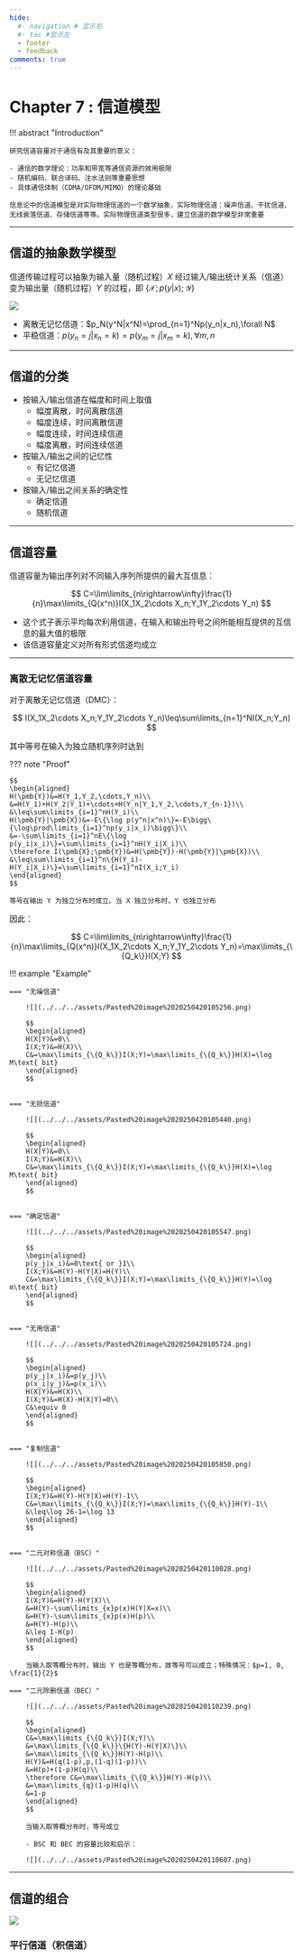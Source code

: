 ```yaml
---
hide:
  #- navigation # 显示右
  #- toc #显示左
  - footer
  - feedback
comments: true
--- 
```


# Chapter 7 : 信道模型

!!! abstract "Introduction"

	研究信道容量对于通信有及其重要的意义：
	
	- 通信的数学理论：功率和带宽等通信资源的效用极限
	- 随机编码、联合译码、注水法则等重要思想
	- 具体通信体制（CDMA/OFDM/MIMO）的理论基础
	
	信息论中的信道模型是对实际物理信道的一个数学抽象，实际物理信道：噪声信道、干扰信道、无线衰落信道、存储信道等等。实际物理信道类型很多，建立信道的数学模型非常重要
***
## 信道的抽象数学模型

信道传输过程可以抽象为输入量（随机过程）$X$ 经过输入/输出统计关系（信道）变为输出量（随机过程）$Y$ 的过程，即 $\{\mathcal{X};p(y|x);\mathcal{Y}\}$

![](../../../assets/Pasted%20image%2020250420102021.png)


- 离散无记忆信道：$p_N(y^N|x^N)=\prod_{n=1}^Np(y_n|x_n),\forall N$
- 平稳信道：$p(y_n=j|x_n=k)=p(y_m=j|x_m=k),\forall m,n$
***
## 信道的分类

- 按输入/输出信道在幅度和时间上取值
	- 幅度离散，时间离散信道
	- 幅度连续，时间离散信道
	- 幅度连续，时间连续信道
	- 幅度离散，时间连续信道
- 按输入/输出之间的记忆性
	- 有记忆信道
	- 无记忆信道
- 按输入/输出之间关系的确定性
	- 确定信道
	- 随机信道
***
## 信道容量

信道容量为输出序列对不同输入序列所提供的最大互信息：

$$
C=\lim\limits_{n\rightarrow\infty}\frac{1}{n}\max\limits_{Q(x^n)}I(X_1X_2\cdots X_n;Y_1Y_2\cdots Y_n)
$$

 - 这个式子表示平均每次利用信道，在输入和输出符号之间所能相互提供的互信息的最大值的极限
 - 该信道容量定义对所有形式信道均成立
***
### 离散无记忆信道容量

对于离散无记忆信道（DMC）：

$$
I(X_1X_2\cdots X_n;Y_1Y_2\cdots Y_n)\leq\sum\limits_{n=1}^NI(X_n;Y_n)
$$

其中等号在输入为独立随机序列时达到

??? note "Proof"

	$$
	\begin{aligned}
	H(\pmb{Y})&=H(Y_1,Y_2,\cdots,Y_n)\\
	&=H(Y_1)+H(Y_2|Y_1)+\cdots+H(Y_n|Y_1,Y_2,\cdots,Y_{n-1})\\
	&\leq\sum\limits_{i=1}^nH(Y_i)\\
	H(\pmb{Y}|\pmb{X})&=-E\{\log p(y^n|x^n)\}=-E\bigg\{\log\prod\limits_{i=1}^np(y_i|x_i)\bigg\}\\
	&=-\sum\limits_{i=1}^nE\{\log p(y_i|x_i)\}=\sum\limits_{i=1}^nH(Y_i|X_i)\\
	\therefore I(\pmb{X};\pmb{Y})&=H(\pmb{Y})-H(\pmb{Y}|\pmb{X})\\
	&\leq\sum\limits_{i=1}^n\{H(Y_i)-H(Y_i|X_i)\}=\sum\limits_{i=1}^nI(X_i;Y_i)
	\end{aligned}
	$$
	
	等号在输出 Y 为独立分布时成立。当 X 独立分布时，Y 也独立分布

因此：

$$
C=\lim\limits_{n\rightarrow\infty}\frac{1}{n}\max\limits_{Q(x^n)}I(X_1X_2\cdots X_n;Y_1Y_2\cdots Y_n)=\max\limits_{\{Q_k\}}I(X;Y)
$$

!!! example "Example"

	=== "无噪信道"
	
		![](../../../assets/Pasted%20image%2020250420105256.png)
		
		$$
		\begin{aligned}
		H(X|Y)&=0\\
		I(X;Y)&=H(X)\\
		C&=\max\limits_{\{Q_k\}}I(X;Y)=\max\limits_{\{Q_k\}}H(X)=\log M\text{ bit}
		\end{aligned}
		$$
		
	
	=== "无损信道"
	
		![](../../../assets/Pasted%20image%2020250420105440.png)
		
		$$
		\begin{aligned}
		H(X|Y)&=0\\
		I(X;Y)&=H(X)\\
		C&=\max\limits_{\{Q_k\}}I(X;Y)=\max\limits_{\{Q_k\}}H(X)=\log M\text{ bit}
		\end{aligned}
		$$
		
	
	=== "确定信道"
	
		![](../../../assets/Pasted%20image%2020250420105547.png)
		
		$$
		\begin{aligned}
		p(y_j|x_i)&=0\text{ or }1\\
		I(X;Y)&=H(Y)-H(Y|X)=H(Y)\\
		C&=\max\limits_{\{Q_k\}}I(X;Y)=\max\limits_{\{Q_k\}}H(Y)=\log m\text{ bit}
		\end{aligned}
		$$
		
	
	=== "无用信道"
	
		![](../../../assets/Pasted%20image%2020250420105724.png)
		
		$$
		\begin{aligned}
		p(y_j|x_i)&=p(y_j)\\
		p(x_i|y_j)&=p(x_i)\\
		H(X|Y)&=H(X)\\
		I(X;Y)&=H(X)-H(X|Y)=0\\
		C&\equiv 0
		\end{aligned}
		$$
		
	
	=== "复制信道"
	
		![](../../../assets/Pasted%20image%2020250420105850.png)
		
		$$
		\begin{aligned}
		I(X;Y)&=H(Y)-H(Y|X)=H(Y)-1\\
		C&=\max\limits_{\{Q_k\}}I(X;Y)=\max\limits_{\{Q_k\}}H(Y)-1\\
		&\leq\log 26-1=\log 13
		\end{aligned}
		$$
		
	
	=== "二元对称信道（BSC）"
	
		![](../../../assets/Pasted%20image%2020250420110028.png)
		
		$$
		\begin{aligned}
		I(X;Y)&=H(Y)-H(Y|X)\\
		&=H(Y)-\sum\limits_{x}p(x)H(Y|X=x)\\
		&=H(Y)-\sum\limits_{x}p(x)H(p)\\
		&=H(Y)-H(p)\\
		&\leq 1-H(p)
		\end{aligned}
		$$
		
		当输入取等概分布时，输出 Y 也是等概分布，故等号可以成立；特殊情况：$p=1, 0, \frac{1}{2}$
	
	=== "二元除删信道（BEC）"
	
		![](../../../assets/Pasted%20image%2020250420110239.png)
		
		$$
		\begin{aligned}
		C&=\max\limits_{\{Q_k\}}I(X;Y)\\
		&=\max\limits_{\{Q_k\}}\{H(Y)-H(Y|X)\}\\
		&=\max\limits_{\{Q_k\}}H(Y)-H(p)\\
		H(Y)&=H(q(1-p),p,(1-q)(1-p))\\
		&=H(p)+(1-p)H(q)\\
		\therefore C&=\max\limits_{\{Q_k\}}H(Y)-H(p)\\
		&=\max\limits_{q}(1-p)H(q)\\
		&=1-p
		\end{aligned}
		$$
		
		当输入取等概分布时，等号成立
		
		- BSC 和 BEC 的容量比较和启示：
		
		![](../../../assets/Pasted%20image%2020250420110607.png)
***
## 信道的组合

![](../../../assets/Pasted%20image%2020250420111312.png)

### 平行信道（积信道）

